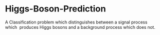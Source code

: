 # Higgs-Boson-Prediction
A Classification problem which distinguishes between a signal process which  produces Higgs bosons and a background process which does not.

